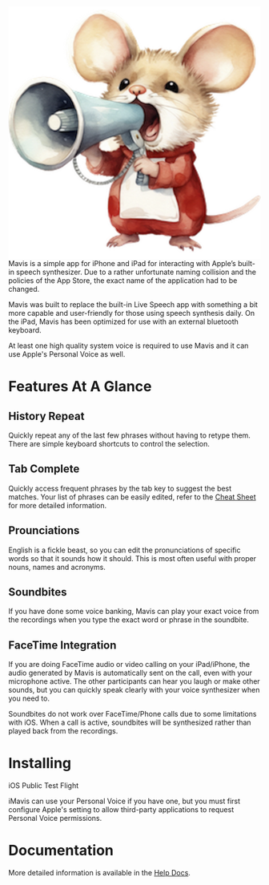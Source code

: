 
<img src="Mavis/Assets.xcassets/AppIcon.appiconset/roaring-mouse-white-1024.png" alt="Mavis Mouse" align="right">

Mavis is a simple app for iPhone and iPad for interacting with Apple’s built-in speech synthesizer. Due to a rather unfortunate naming collision and the policies of the App Store, the exact name of the application had to be changed.

Mavis was built to replace the built-in Live Speech app with something a bit more capable and user-friendly for those using speech synthesis daily. On the iPad, Mavis has been optimized for use with an external bluetooth keyboard.

At least one high quality system voice is required to use Mavis and it can use Apple's Personal Voice as well.

# Features At A Glance

## History Repeat
Quickly repeat any of the last few phrases without having to retype them. There are simple keyboard shortcuts to control the selection.

## Tab Complete
Quickly access frequent phrases by the tab key to suggest the best matches. Your list of phrases can be easily edited, refer to the  [Cheat Sheet](docs/help.md) for more detailed information.

## Prounciations
English is a fickle beast, so you can edit the pronunciations of specific words so that it sounds how it should. This is most often useful with proper nouns, names and acronyms.

## Soundbites

If you have done some voice banking, Mavis can play your exact voice from the recordings when you type the exact word or phrase in the soundbite.

## FaceTime Integration

If you are doing FaceTime audio or video calling on your iPad/iPhone, the audio generated by Mavis is automatically sent on the call, even with your microphone active. The other participants can hear you laugh or make other sounds, but you can quickly speak clearly with your voice synthesizer when you need to.

Soundbites do not work over FaceTime/Phone calls due to some limitations with iOS. When a call is active, soundbites will be synthesized rather than played back from the recordings.

# Installing

iOS Public Test Flight

iMavis can use your Personal Voice if you have one, but you must first configure Apple's setting to allow third-party applications to request Personal Voice permissions.

# Documentation

More detailed information is available in the [Help Docs](docs/help.md).
